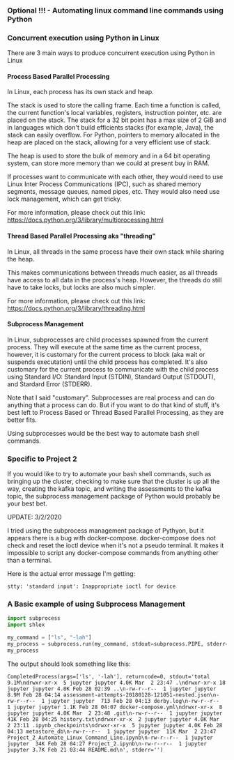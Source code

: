 ### Optional !!! - Automating linux command line commands using Python

### Concurrent execution using Python in Linux

There are 3 main ways to produce concurrent execution using Python in Linux

#### Process Based Parallel Processing

In Linux, each process has its own stack and heap.  

The stack is used to store the calling frame.  Each time a function is called, the current function's local variables, registers, instruction pointer, etc. are placed on the stack.  The stack for a 32 bit point has a max size of 2 GiB and in languages which don't build efficients stacks (for example, Java), the stack can easily overflow.  For Python, pointers to memory allocated in the heap are placed on the stack, allowing for a very efficient use of stack.

The heap is used to store the bulk of memory and in a 64 bit operating system, can store more memory than we could at present buy in RAM.  

If processes want to communicate with each other, they would need to use Linux Inter Process Communications (IPC), such as shared memory segments, message queues, named pipes, etc.  They would also need use lock management, which can get tricky.

For more information, please check out this link:
https://docs.python.org/3/library/multiprocessing.html

#### Thread Based Parallel Processing aka "threading"

In Linux, all threads in the same process have their own stack while sharing the heap.

This makes communications between threads much easier, as all threads have access to all data in the process's heap.  However, the threads do still have to take locks, but locks are also much simpler.

For more information, please check out this link:
https://docs.python.org/3/library/threading.html

#### Subprocess Management  

In Linux, subprocesses are child processes spawned from the current process.  They will execute at the same time as the current process, however, it is customary for the current process to block (aka wait or suspends executation) until the child process has completed.  It's also customary for the current process to communicate with the child process using Standard I/O: Standard Input (STDIN), Standard Output (STDOUT), and Stardard Error (STDERR).

Note that I said "customary".  Subprocesses are real process and can do anything that a process can do.  But if you want to do that kind of stuff, it's best left to Process Based or Thread Based Parallel Processing, as they are better fits.

Using subprocesses would be the best way to automate bash shell commands. 

### Specific to Project 2

If you would like to try to automate your bash shell commands, such as bringing up the cluster, checking to make sure that the cluster is up all the way, creating the kafka topic, and writing the assessments to the kafka topic, the subprocess management package of Python would probably be your best bet.

UPDATE: 3/2/2020

I tried using the subprocess management package of Pythyon, but it appears there is a bug with docker-compose.  docker-compose does not check and reset the ioctl device when it's not a pseudo terminal.  It makes it impossible to script any docker-compose commands from anything other than a terminal.

Here is the actual error message I'm getting:
```
stty: 'standard input': Inappropriate ioctl for device
```

### A Basic example of using Subprocess Management 

```python
import subprocess
import shlex

my_command = ["ls", "-lah"]
my_process = subprocess.run(my_command, stdout=subprocess.PIPE, stderr=subprocess.PIPE, universal_newlines=True)
my_process
```

The output should look something like this:

```
CompletedProcess(args=['ls', '-lah'], returncode=0, stdout='total 9.1M\ndrwxr-xr-x  5 jupyter jupyter 4.0K Mar  2 23:47 .\ndrwxr-xr-x 18 jupyter jupyter 4.0K Feb 28 02:39 ..\n-rw-r--r--  1 jupyter jupyter 8.9M Feb 28 04:14 assessment-attempts-20180128-121051-nested.json\n-rw-r--r--  1 jupyter jupyter  713 Feb 28 04:13 derby.log\n-rw-r--r--  1 jupyter jupyter 1.1K Feb 28 04:07 docker-compose.yml\ndrwxr-xr-x  8 jupyter jupyter 4.0K Mar  2 23:48 .git\n-rw-r--r--  1 jupyter jupyter  41K Feb 28 04:25 history.txt\ndrwxr-xr-x  2 jupyter jupyter 4.0K Mar  2 23:11 .ipynb_checkpoints\ndrwxr-xr-x  5 jupyter jupyter 4.0K Feb 28 04:13 metastore_db\n-rw-r--r--  1 jupyter jupyter  11K Mar  2 23:47 Project_2_Automate_Linux_Command_Line.ipynb\n-rw-r--r--  1 jupyter jupyter  34K Feb 28 04:27 Project_2.ipynb\n-rw-r--r--  1 jupyter jupyter 3.7K Feb 21 03:44 README.md\n', stderr='')
```

